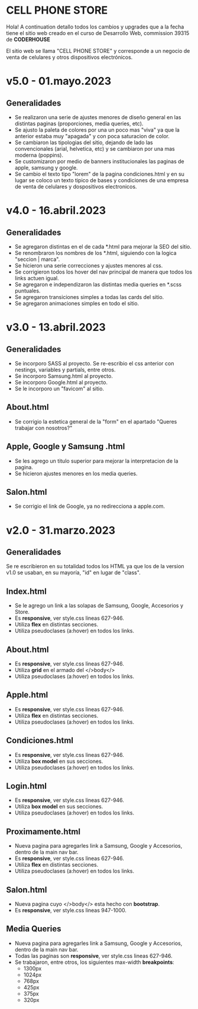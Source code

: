 # CELL PHONE STORE

Hola! A continuation detallo todos los cambios y upgrades que a la fecha tiene el sitio web creado en el curso de Desarrollo Web, commission 39315 de **CODERHOUSE** 

El sitio web se llama "CELL PHONE STORE" y corresponde a un negocio de venta de celulares y otros dispositivos electrónicos.




# v5.0 - 01.mayo.2023
## Generalidades

* Se realizaron una serie de ajustes menores de diseño general en las distintas paginas (proporciones, media queries, etc).
* Se ajusto la paleta de colores por una un poco mas "viva" ya que la anterior estaba muy "apagada" y con poca saturacion de color.
* Se cambiaron las tipologias del sitio, dejando de lado las convencionales (arial, helvetica, etc) y se cambiaron por una mas moderna (poppins).
* Se customizaron por medio de banners institucionales las paginas de apple, samsung y google.
* Se cambio el texto tipo "lorem" de la pagina condiciones.html y en su lugar se coloco un texto tipico de bases y condiciones de una empresa de venta de celulares y dospositivos electronicos.






# v4.0 - 16.abril.2023
## Generalidades

* Se agregaron distintas <meta> en el <head> de cada *.html para mejorar la SEO del sitio.
* Se renombraron los nombres de los *.html, siguiendo con la logica "seccion | marca".
* Se hicieron una serie correcciones y ajustes menores al css.
* Se corrigieron todos los hover del nav principal de manera que todos los links <a> actuen igual.
* Se agregaron e independizaron las distintas media queries en *.scss puntuales.
* Se agregaron transiciones simples a todas las cards del sitio.
* Se agregaron animaciones simples en todo el sitio.






# v3.0 - 13.abril.2023
## Generalidades

* Se incorporo SASS al proyecto. Se re-escribio el css anterior con nestings, variables y partials, entre otros.
* Se incorporo Samsung.html al proyecto.
* Se incorporo Google.html al proyecto.
* Se le incorporo un "favicom" al sitio.


## About.html

* Se corrigio la estetica general de la "form" en el apartado "Queres trabajar con nosotros?"


## Apple, Google y Samsung .html

* Se les agrego un titulo superior para mejorar la interpretacion de la pagina.
* Se hicieron ajustes menores en los media queries.


## Salon.html

* Se corrigio el link de Google, ya no redirecciona a apple.com.






# v2.0 - 31.marzo.2023
## Generalidades

Se re escribieron en su totalidad todos los HTML ya que los de la version v1.0 se usaban, en su mayoría, "id" en lugar de "class".


## Index.html

* Se le agrego un link a las solapas de Samsung, Google, Accesorios y Store.
* Es **responsive**, ver style.css lineas 627-946.
* Utiliza **flex** en distintas secciones.
* Utiliza pseudoclases (a:hover) en todos los links.


## About.html

* Es **responsive**, ver style.css lineas 627-946.
* Utiliza **grid** en el armado del </>body</>
* Utiliza pseudoclases (a:hover) en todos los links.


## Apple.html

* Es **responsive**, ver style.css lineas 627-946.
* Utiliza **flex** en distintas secciones.
* Utiliza pseudoclases (a:hover) en todos los links.


## Condiciones.html

* Es **responsive**, ver style.css lineas 627-946.
* Utiliza **box model** en sus secciones.
* Utiliza pseudoclases (a:hover) en todos los links.


## Login.html

* Es **responsive**, ver style.css lineas 627-946.
* Utiliza **box model** en sus secciones.
* Utiliza pseudoclases (a:hover) en todos los links.


## Proximamente.html

* Nueva pagina para agregarles link a Samsung, Google y Accesorios, dentro de la main nav bar.
* Es **responsive**, ver style.css lineas 627-946.
* Utiliza **flex** en distintas secciones.
* Utiliza pseudoclases (a:hover) en todos los links.


## Salon.html

* Nueva pagina cuyo </>body</> esta hecho con **bootstrap**. 
* Es **responsive**, ver style.css lineas 947-1000.


## Media Queries

* Nueva pagina para agregarles link a Samsung, Google y Accesorios, dentro de la main nav bar.
* Todas las paginas son **responsive**, ver style.css lineas 627-946.
* Se trabajaron, entre otros, los siguientes max-width **breakpoints**:
	* 1300px
	* 1024px
	* 768px
	* 425px
	* 375px
	* 320px